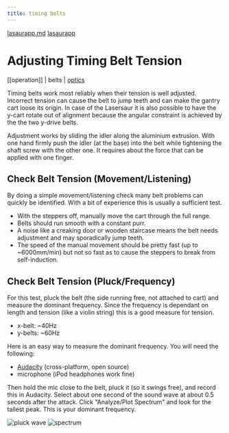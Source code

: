 ```yaml
---
title: timing belts
---
```


[lasaurapp.md](lasaurapp.md)
[lasaurapp](lasaurapp)

Adjusting Timing Belt Tension
=============================


[[operation]] | belts | [optics](optics_setup)

Timing belts work most reliably when their tension is well adjusted. Incorrect tension can cause the belt to jump teeth and can make the gantry cart loose its origin. In case of the Lasersaur it is also possible to have the y-cart rotate out of alignment because the angular constraint is achieved by the the two y-drive belts.

Adjustment works by sliding the idler along the aluminium extrusion. With one hand firmly push the idler (at the base) into the belt while tightening the shaft screw with the other one. It requires about the force that can be applied with one finger.

Check Belt Tension (Movement/Listening)
---------------------------

By doing a simple movement/listening check many belt problems can quickly be identified. With a bit of experience this is usually a sufficient test.

  - With the steppers off, manually move the cart through the full range.
  - Belts should run smooth with a constant purr.
  - A noise like a creaking  door or wooden staircase means the belt needs adjustment and may sporadically jump teeth.
  - The speed of the manual movement should be pretty fast (up to ~6000mm/min) but not so fast as to cause the steppers to break from self-induction.


Check Belt Tension (Pluck/Frequency)
------------------------------

For this test, pluck the belt (the side running free, not attached to cart) and measure the dominant frequency. Since the frequency is dependant on length and tension (like a violin string) this is a good measure for tension.

- x-belt: ~40Hz
- y-belts: ~60Hz

Here is an easy way to measure the dominant frequency. You will need the following:

- [Audacity](http://audacity.sourceforge.net/) (cross-platform, open source)
- microphone (iPod headphones work fine)

Then hold the mic close to the belt, pluck it (so it swings free), and record this in Audacity. Select about one second of the sound wave at about 0.5 seconds after the attack. Click "Analyze/Plot Spectrum" and look for the tallest peak. This is your dominant frequency.
 
![pluck wave](http://farm9.staticflickr.com/8233/8471494065_44e036ea0d_z.jpg)
![spectrum](http://farm9.staticflickr.com/8104/8471493931_618d57bff2_z.jpg) 
